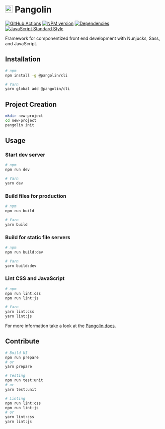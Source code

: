 # <img alt="" src="https://cdn.jsdelivr.net/gh/pangolinjs/brand@master/icon/icon.svg" width="24"> Pangolin

[![GitHub Actions][actions-image]][actions-url]
[![NPM version][npm-image]][npm-url]
[![Dependencies][dependencies-image]][dependencies-url]
[![JavaScript Standard Style][standard-image]][standard-url]

Framework for componentized front end development with Nunjucks, Sass, and JavaScript.


## Installation

```bash
# npm
npm install -g @pangolin/cli

# Yarn
yarn global add @pangolin/cli
```


## Project Creation

```bash
mkdir new-project
cd new-project
pangolin init
```


## Usage

### Start dev server

```bash
# npm
npm run dev

# Yarn
yarn dev
```

### Build files for production

```bash
# npm
npm run build

# Yarn
yarn build
```

### Build for static file servers

```bash
# npm
npm run build:dev

# Yarn
yarn build:dev
```

### Lint CSS and JavaScript

```bash
# npm
npm run lint:css
npm run lint:js

# Yarn
yarn lint:css
yarn lint:js
```

For more information take a look at the [Pangolin docs](https://pangolinjs.org).


## Contribute

```bash
# Build UI
npm run prepare
# or
yarn prepare

# Testing
npm run test:unit
# or
yarn test:unit

# Linting
npm run lint:css
npm run lint:js
# or
yarn lint:css
yarn lint:js
```


[actions-image]: https://wdp9fww0r9.execute-api.us-west-2.amazonaws.com/production/badge/pangolinjs/core?style=flat-square
[actions-url]: https://github.com/pangolinjs/core/actions

[npm-image]: https://img.shields.io/npm/v/@pangolin/core.svg?style=flat-square&logo=npm
[npm-url]: https://www.npmjs.com/package/@pangolin/core

[dependencies-image]: https://img.shields.io/david/pangolinjs/core.svg?style=flat-square
[dependencies-url]: https://www.npmjs.com/package/@pangolin/core?activeTab=dependencies

[standard-image]: https://img.shields.io/badge/Code_Style-Standard-brightgreen.svg?style=flat-square&logo=javascript&logoColor=white
[standard-url]: https://standardjs.com

